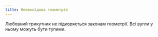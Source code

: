 ```yaml
---
title: Неевклідова геометрія
---
```


Любовний трикутник не підкоряється законам геометрії. Всі вугли у ньому можуть бути тупими.